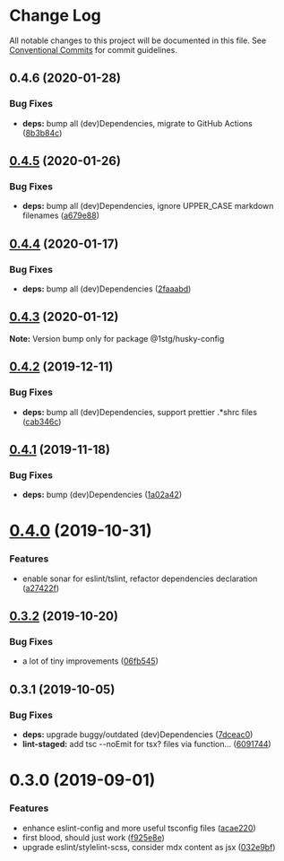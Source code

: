 # Change Log

All notable changes to this project will be documented in this file.
See [Conventional Commits](https://conventionalcommits.org) for commit guidelines.

## 0.4.6 (2020-01-28)


### Bug Fixes

* **deps:** bump all (dev)Dependencies, migrate to GitHub Actions ([8b3b84c](https://github.com/1stG/configs/commit/8b3b84cdba15439891bb5650d11dbac51ceb8eca))





## [0.4.5](https://github.com/1stG/configs/compare/@1stg/husky-config@0.4.4...@1stg/husky-config@0.4.5) (2020-01-26)


### Bug Fixes

* **deps:** bump all (dev)Dependencies, ignore UPPER_CASE markdown filenames ([a679e88](https://github.com/1stG/configs/commit/a679e88b31383b94d889a9a7de9aff1b14d2e91c))





## [0.4.4](https://github.com/1stG/configs/compare/@1stg/husky-config@0.4.3...@1stg/husky-config@0.4.4) (2020-01-17)


### Bug Fixes

* **deps:** bump all (dev)Dependencies ([2faaabd](https://github.com/1stG/configs/commit/2faaabd1de4072bbad92a891457c714aec468f99))





## [0.4.3](https://github.com/1stG/configs/compare/@1stg/husky-config@0.4.2...@1stg/husky-config@0.4.3) (2020-01-12)

**Note:** Version bump only for package @1stg/husky-config





## [0.4.2](https://github.com/1stG/configs/compare/@1stg/husky-config@0.4.1...@1stg/husky-config@0.4.2) (2019-12-11)


### Bug Fixes

* **deps:** bump all (dev)Dependencies, support prettier .*shrc files ([cab346c](https://github.com/1stG/configs/commit/cab346c8d6b41197bfddc2ff408e92e58816661d))





## [0.4.1](https://github.com/1stG/configs/compare/@1stg/husky-config@0.4.0...@1stg/husky-config@0.4.1) (2019-11-18)


### Bug Fixes

* **deps:** bump (dev)Dependencies ([1a02a42](https://github.com/1stG/configs/commit/1a02a42ea2b786a8f59c46214fc05e82291febd4))





# [0.4.0](https://github.com/1stG/configs/compare/@1stg/husky-config@0.3.2...@1stg/husky-config@0.4.0) (2019-10-31)


### Features

* enable sonar for eslint/tslint, refactor dependencies declaration ([a27422f](https://github.com/1stG/configs/commit/a27422fa05e87f5d3800ca63a4c7ef3ba052b715))





## [0.3.2](https://github.com/1stG/configs/compare/@1stg/husky-config@0.3.1...@1stg/husky-config@0.3.2) (2019-10-20)


### Bug Fixes

* a lot of tiny improvements ([06fb545](https://github.com/1stG/configs/commit/06fb545d9687e6da47b3e367bdb1b89553fc3c86))





## 0.3.1 (2019-10-05)


### Bug Fixes

* **deps:** upgrade buggy/outdated (dev)Dependencies ([7dceac0](https://github.com/1stG/configs/commit/7dceac0))
* **lint-staged:** add tsc --noEmit for tsx? files via function... ([6091744](https://github.com/1stG/configs/commit/6091744))





# 0.3.0 (2019-09-01)


### Features

* enhance eslint-config and more useful tsconfig files ([acae220](https://github.com/1stG/configs/commit/acae220))
* first blood, should just work ([f925e8e](https://github.com/1stG/configs/commit/f925e8e))
* upgrade eslint/stylelint-scss, consider mdx content as jsx ([032e9bf](https://github.com/1stG/configs/commit/032e9bf))
